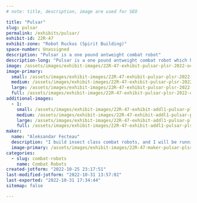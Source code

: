 ```yaml
---
# note: title, description, image are used for SEO

title: "Pulsar"
slug: pulsar
permalink: /exhibits/pulsar/
exhibit-id: 22R-47
exhibit-zone: "Robot Ruckus (Spirit Building)"
space-number: Unassigned
description: "Pulsar is a one pound antweight combat robot"
description-long: "Pulsar is a one pound antweight combat robot which has had a lot of success in past events. With a lot of new tweaks, Pulsar will be a very different robot than it was at the last event it competed in."
image: /assets/images/exhibit-images/22R-47-exhibit-pulsar-plsr-2022-oct-24-12-55-05am-000-customizedview3532053256-large.png
image-primary: 
  small: /assets/images/exhibit-images/22R-47-exhibit-pulsar-plsr-2022-oct-24-12-55-05am-000-customizedview3532053256-small.png
  medium: /assets/images/exhibit-images/22R-47-exhibit-pulsar-plsr-2022-oct-24-12-55-05am-000-customizedview3532053256-medium.png
  large: /assets/images/exhibit-images/22R-47-exhibit-pulsar-plsr-2022-oct-24-12-55-05am-000-customizedview3532053256-large.png
  full: /assets/images/exhibit-images/22R-47-exhibit-pulsar-plsr-2022-oct-24-12-55-05am-000-customizedview3532053256-full.png
additional-images: 
  - 1:
    small: /assets/images/exhibit-images/22R-47-exhibit-addl1-pulsar-plsr-2022-oct-24-12-54-27am-000-customizedview21106873413-small.png
    medium: /assets/images/exhibit-images/22R-47-exhibit-addl1-pulsar-plsr-2022-oct-24-12-54-27am-000-customizedview21106873413-medium.png
    large: /assets/images/exhibit-images/22R-47-exhibit-addl1-pulsar-plsr-2022-oct-24-12-54-27am-000-customizedview21106873413-large.png
    full: /assets/images/exhibit-images/22R-47-exhibit-addl1-pulsar-plsr-2022-oct-24-12-54-27am-000-customizedview21106873413-full.png
maker: 
  name: "Aleksandar Fecteau"
  description: "I build insect class combat robots, and I will be running a one pound antweight named Pulsar"
  image-primary: /assets/images/exhibit-images/22R-47-maker-pulsar-plsr-2022-oct-24-12-56-13am-000-customizedview18533377302-medium.png
categories: 
  - slug: combat-robots
    name: Combat Robots
created-jotform: "2022-10-25 23:17:51"
last-modified-jotform: "2022-10-31 13:57:02"
last-exported: "2022-10-31 17:34:44"
sitemap: false

---
```


